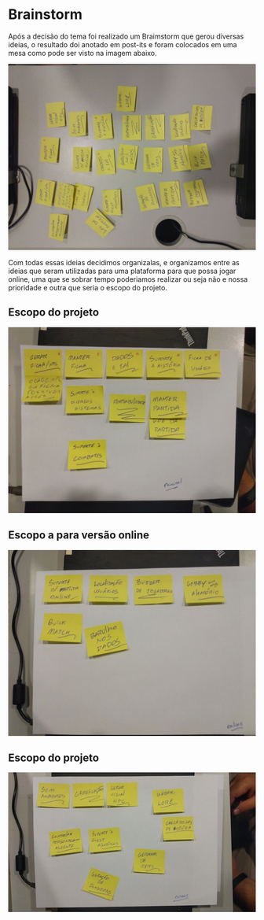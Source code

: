 # **Brainstorm**

Após a decisão do tema foi realizado um Braimstorm que gerou diversas ideias, o resultado doi anotado em post-its e foram colocados em uma mesa como pode ser visto na imagem abaixo.

![Resultado Brainstorm ](./../img/resultado_brainstorm.jpg)

Com todas essas ideias decidimos organizalas, e organizamos entre as ideias que seram utilizadas para uma plataforma para que possa jogar online, uma que se sobrar tempo poderiamos realizar ou seja não e nossa prioridade e outra que seria o escopo do projeto.

## Escopo do projeto

![ Escopo projeto ](./../img/escopo_projeto.jpg)

## Escopo a para versão online

![ Escopo projeto ](./../img/escopo_projeto_online.jpg)

## Escopo do projeto

![ Escopo projeto ](./../img/ecopo_outros.jpg)
